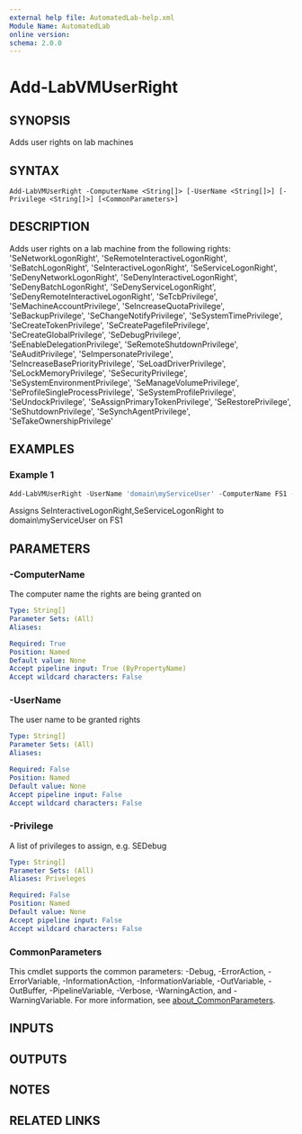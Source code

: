 ```yaml
---
external help file: AutomatedLab-help.xml
Module Name: AutomatedLab
online version:
schema: 2.0.0
---
```


# Add-LabVMUserRight

## SYNOPSIS
Adds user rights on lab machines

## SYNTAX

```
Add-LabVMUserRight -ComputerName <String[]> [-UserName <String[]>] [-Privilege <String[]>] [<CommonParameters>]
```

## DESCRIPTION
Adds user rights on a lab machine from the following rights: 'SeNetworkLogonRight',                  'SeRemoteInteractiveLogonRight',                  'SeBatchLogonRight',                  'SeInteractiveLogonRight',                  'SeServiceLogonRight',                  'SeDenyNetworkLogonRight',                  'SeDenyInteractiveLogonRight',                  'SeDenyBatchLogonRight',                  'SeDenyServiceLogonRight',                  'SeDenyRemoteInteractiveLogonRight',                  'SeTcbPrivilege',                  'SeMachineAccountPrivilege',                  'SeIncreaseQuotaPrivilege',                  'SeBackupPrivilege',                  'SeChangeNotifyPrivilege',                  'SeSystemTimePrivilege',                  'SeCreateTokenPrivilege',                  'SeCreatePagefilePrivilege',                  'SeCreateGlobalPrivilege',                  'SeDebugPrivilege',                  'SeEnableDelegationPrivilege',                  'SeRemoteShutdownPrivilege',                  'SeAuditPrivilege',                  'SeImpersonatePrivilege',                  'SeIncreaseBasePriorityPrivilege',                  'SeLoadDriverPrivilege',                  'SeLockMemoryPrivilege',                  'SeSecurityPrivilege',                  'SeSystemEnvironmentPrivilege',                  'SeManageVolumePrivilege',                  'SeProfileSingleProcessPrivilege',                  'SeSystemProfilePrivilege',                  'SeUndockPrivilege',                  'SeAssignPrimaryTokenPrivilege',                  'SeRestorePrivilege',                  'SeShutdownPrivilege',                  'SeSynchAgentPrivilege',                  'SeTakeOwnershipPrivilege'

## EXAMPLES

### Example 1
```powershell
Add-LabVMUserRight -UserName 'domain\myServiceUser' -ComputerName FS1 -Priveleges SeInteractiveLogonRight,SeServiceLogonRight
```

Assigns SeInteractiveLogonRight,SeServiceLogonRight to domain\myServiceUser on FS1

## PARAMETERS

### -ComputerName
The computer name the rights are being granted on

```yaml
Type: String[]
Parameter Sets: (All)
Aliases:

Required: True
Position: Named
Default value: None
Accept pipeline input: True (ByPropertyName)
Accept wildcard characters: False
```

### -UserName
The user name to be granted rights

```yaml
Type: String[]
Parameter Sets: (All)
Aliases:

Required: False
Position: Named
Default value: None
Accept pipeline input: False
Accept wildcard characters: False
```

### -Privilege
A list of privileges to assign, e.g.
SEDebug

```yaml
Type: String[]
Parameter Sets: (All)
Aliases: Priveleges

Required: False
Position: Named
Default value: None
Accept pipeline input: False
Accept wildcard characters: False
```

### CommonParameters
This cmdlet supports the common parameters: -Debug, -ErrorAction, -ErrorVariable, -InformationAction, -InformationVariable, -OutVariable, -OutBuffer, -PipelineVariable, -Verbose, -WarningAction, and -WarningVariable. For more information, see [about_CommonParameters](http://go.microsoft.com/fwlink/?LinkID=113216).

## INPUTS

## OUTPUTS

## NOTES

## RELATED LINKS
